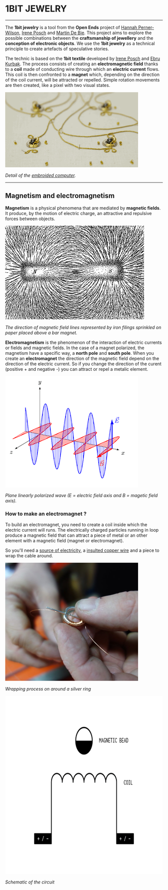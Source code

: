 # 1BIT JEWELRY

***

The **1bit jewelry** is a tool from the **Open Ends** project of [Hannah Perner-Wilson](https://www.plusea.at/?page_id=1605), [Irene Posch](http://www.ireneposch.net/) and [Martin De Bie](http://martindebie.com/). This project aims to explore the possible combinations between the **craftsmanship of jewellery** and the **conception of electronic objects**. We use the **1bit jewelry** as a technical principle to create artefacts of speculative stories.

The technic is based on the **1bit textile** developed by [Irene Posch](http://www.ireneposch.net/) and [Ebru Kurbak](https://ebrukurbak.net/). The process consists of creating an **electromagnetic field** thanks to a **coil** made of conducting wire through which an **electric current** flows. This coil is then confronted to a **magnet** which, depending on the direction of the coil current, will be attracted or repelled. Simple rotation movements are then created, like a pixel with two visual states. 

<img src=images/detail_embroidComputer.gif> 

*Detail of the [embroided computer](http://www.ireneposch.net/the-embroidered-computer/).* 

***

## Magnetism and electromagnetism

**Magnetism** is a physical phenomena that are mediated by **magnetic fields**. It produce, by the motion of electric charge, an attractive and repulsive forces between objects.

<img src=images/MagnetField.png>

*The direction of magnetic field lines represented by iron filings sprinkled on paper placed above a bar magnet.*

**Electromagnetism** is the phenomenon of the interaction of electric currents or fields and magnetic fields. In the case of a magnet polarized, the magnetism have a specific way, a **north pole** and **south pole**. When you create an **electromagnet** the direction of the magnetic field depend on the direction of the electric current. So if you change the direction of the curent (positive + and negative -) you can attract or repel a metalic element.

<img src=images/EM-Wave.gif>

*Plane linearly polarized wave (E = electric field axis and B = magetic field axis).*

### How to make an electromagnet ?

To build an electromagnet, you need to create a coil inside which the electric current will runs. The electrically charged particles running in loop produce a magnetic field that can attract a piece of metal or an other element with a magnetic field (magnet or electromagnet). 

So you'll need a [source of electricity](https://dicksondata.com/wp-content/uploads/2019/06/R007.jpg), a [insulted copper wire](https://docs.rs-online.com/817a/0900766b81292580.pdf) and a piece to wrap the cable around. 


<img src=images/coilSilver.jpg>

*Wrapping process on around a silver ring*

<img src=images/schematicCoilBead.png height="567">

*Schematic of the circuit*

